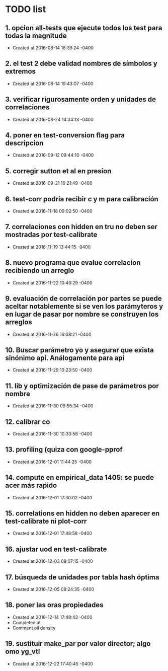 # TODO list
## 1. opcion all-tests que ejecute todos los test para todas la magnitude
- Created at   2016-08-14 18:39:24 -0400

## 2. el test 2 debe validad nombres de símbolos y extremos
- Created at   2016-08-14 19:43:07 -0400

## 3. verificar rigurosamente orden y unidades de correlaciones
- Created at   2016-08-24 14:34:13 -0400

## 4. poner en test-conversion flag para descripcion
- Created at   2016-09-12 09:44:10 -0400

## 5. corregir sutton et al en presion
- Created at   2016-09-21 16:21:49 -0400

## 6. test-corr podría recibir c y m para calibración
- Created at   2016-11-18 09:02:50 -0400

## 7. correlaciones con hidden en tru no deben ser mostradas por test-calibrate
- Created at   2016-11-19 13:44:15 -0400

## 8. nuevo programa que evalue correlacion recibiendo un arreglo
- Created at   2016-11-22 10:40:29 -0400

## 9. evaluación de correlación por partes se puede aceltar notablemente si se ven los parámyteros y en lugar de pasar por nombre se construyen los arreglos
- Created at   2016-11-26 16:08:21 -0400

## 10. Buscar parámetro yo y asegurar que exista sinónimo api. Análogamente para api
- Created at   2016-11-29 10:23:50 -0400

## 11. lib y optimización de pase de parámetros por nombre
- Created at   2016-11-30 09:55:34 -0400

## 12. calibrar co
- Created at   2016-11-30 10:30:58 -0400

## 13. profiling (quiza con google-pprof
- Created at   2016-12-01 11:44:25 -0400

## 14. compute en empirical_data 1405: se puede acer más raṕido
- Created at   2016-12-01 17:30:02 -0400

## 15. correlations en hidden no deben aparecer en test-calibrate ni plot-corr
- Created at   2016-12-01 17:48:58 -0400

## 16. ajustar uod en test-calibrate
- Created at   2016-12-03 09:07:15 -0400

## 17. búsqueda de unidades por tabla hash óptima
- Created at   2016-12-05 08:24:35 -0400

## 18. poner las oras propiedades
- Created at   2016-12-14 17:48:43 -0400
- Completed at 
- Comment      oil density

## 19. sustituir make_par por valor director; algo omo yg_vtl
- Created at   2016-12-22 17:40:45 -0400

